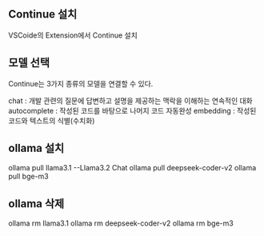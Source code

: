 ## Continue 설치

VSCoide의 Extension에서 Continue 설치

## 모델 선택

Continue는 3가지 종류의 모델을 연결할 수 있다.

chat : 개발 관련의 질문에 답변하고 설명을 제공하는 맥락을 이해하는 연속적인 대화
autocomplete : 작성된 코드를 바탕으로 나머지 코드 자동완성
embedding : 작성된 코드와 텍스트의 식별(수치화)

## ollama 설치

ollama pull llama3.1 --Llama3.2 Chat
ollama pull deepseek-coder-v2
ollama pull bge-m3

## ollama 삭제

ollama rm llama3.1
ollama rm deepseek-coder-v2
ollama rm bge-m3
